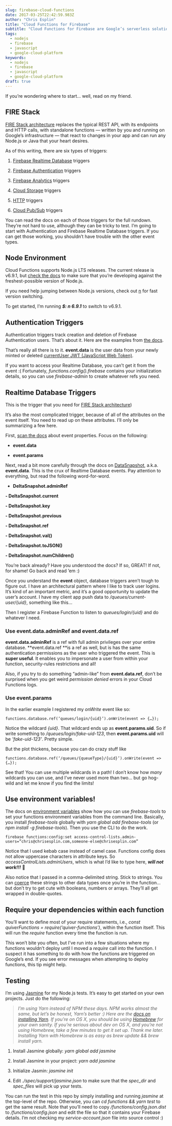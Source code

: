 ```yaml
---
slug: firebase-cloud-functions
date: 2017-03-25T22:42:59.983Z
author: "Chris Esplin"
title: "Cloud Functions for Firebase"
subtitle: "Cloud Functions for Firebase are Google’s serverless solution for Firebase apps. They can be used as the (R)eactor functions for FIRE Stack app architecture. If you’ve developed with firebase-queue, AWS Lambda or some other Functions-as-a-Service architecture, Cloud Functions for Firebase should feel natural… just a lot slicker and easier to use :)"
tags:
  - nodejs
  - firebase
  - javascript
  - google-cloud-platform
keywords:
  - nodejs
  - firebase
  - javascript
  - google-cloud-platform
draft: true
---
```


If you’re wondering where to start… well, read on my friend.


## **FIRE Stack**

[FIRE Stack architecture](https://howtofirebase.com/fire-stack-4195a13daf96) replaces the typical REST API, with its endpoints and HTTP calls, with standalone functions — written by you and running on Google’s infrastructure — that react to changes in your app and can run any Node.js or Java that your heart desires.

As of this writing, there are six types of triggers:

1. [Firebase Realtime Database](https://firebase.google.com/docs/functions/database-events) triggers

2. [Firebase Authentication](https://firebase.google.com/docs/functions/auth-events) triggers

3. [Firebase Analytics](https://firebase.google.com/docs/functions/analytics-events) triggers

4. [Cloud Storage](https://firebase.google.com/docs/functions/gcp-storage-events) triggers

5. [HTTP](https://firebase.google.com/docs/functions/http-events) triggers

6. [Cloud Pub/Sub](https://firebase.google.com/docs/functions/pubsub-events) triggers

You can read the docs on each of those triggers for the full rundown. They’re not hard to use, although they can be tricky to test. I’m going to start with Authentication and Firebase Realtime Database triggers. If you can get those working, you shouldn’t have trouble with the other event types.

## **Node Environment**

Cloud Functions supports Node.js LTS releases. The current release is v6.9.1, but [check the docs](https://cloud.google.com/functions/docs/writing/) to make sure that you’re developing against the freshest-possible version of Node.js.

If you need help jumping between Node.js versions, check out [n](https://github.com/tj/n) for fast version switching.

To get started, I’m running ***$: n 6.9.1*** to switch to v6.9.1.

## **Authentication Triggers**

Authentication triggers track creation and deletion of Firebase Authentication users. That’s about it. Here are the examples from [the docs](https://firebase.google.com/docs/functions/auth-events).


That’s really all there is to it. **event.data** is the user data from your newly minted or deleted [currentUser JWT (JavaScript Web Token)](https://firebase.google.com/docs/auth/users).

If you want to access your Realtime Database, you can’t get it from the event :( Fortunately, *functions.config().firebase* contains your initialization details, so you can use *firebase-admin* to create whatever refs you need.


## **Realtime Database Triggers**

This is the trigger that you need for [FIRE Stack architecture](https://howtofirebase.com/fire-stack-4195a13daf96))

It’s also the most complicated trigger, because of all of the attributes on the event itself. You need to read up on these attributes. I’ll only be summarizing a few here.

First, [scan the docs](https://firebase.google.com/docs/reference/functions/functions.Event#properties) about event properties. Focus on the following:

- **event.data**

- **event.params**

Next, read a bit more carefully through the docs on [DataSnapshot](https://firebase.google.com/docs/reference/js/firebase.database.DataSnapshot), a.k.a. **event.data**. This is the crux of Realtime Database events. Pay attention to everything, but read the following word-for-word.

- **DeltaSnapshot.adminRef**

**- DeltaSnapshot.current**

**- DeltaSnapshot.key**

**- DeltaSnapshot.previous**

**- DeltaSnapshot.ref**

**- DeltaSnapshot.val()**

**- DeltaSnapshot.toJSON()**

**- DeltaSnapshot.numChildren()**

You’re back already? Have you understood the docs? If so, GREAT! If not, for shame! Go back and read ’em :)

Once you understand the **event** object, database triggers aren’t tough to figure out. I have an architectural pattern where I like to track user logins. It’s kind of an important metric, and it’s a good opportunity to update the user’s account. I have my client app push data to */queues/current-user/{uid}*, something like this…


Then I register a Firebase Function to listen to *queues/login/{uid}* and do whatever I need.


### **Use event.data.adminRef and event.data.ref**

**event.data.adminRef** is a ref with full admin privileges over your entire database. **event.data.ref **is a ref as well, but is has the same authentication permissions as the user who triggered the event. This is **super useful**. It enables you to impersonate a user from within your function, security-rules restrictions and all!

Also, if you try to do something “admin-like” from **event.data.ref**, don’t be surprised when you get weird *permission denied* errors in your Cloud Functions logs.

### Use event.params

In the earlier example I registered my *onWrite* event like so:

```
functions.database.ref(‘queues/login/{uid}’).onWrite(event => {…});
```


Notice the wildcard *{uid}*. That wildcard ends up as **event.params.uid**. So if write something to */queues/login/fake-uid-123*, then **event.params.uid** will be *’fake-uid-123'*. Pretty simple.

But the plot thickens, because you can do crazy stuff like

```
functions.database.ref(‘/queues/{queueType}/{uid}’).onWrite(event => {…});
```


See that! You can use multiple wildcards in a path! I don’t know how *many* wildcards you can use, and I’ve never used more than two… but go hog-wild and let me know if you find the limits!

## **Use environment variables!**

The docs on [environment variables](https://firebase.google.com/docs/functions/config-env) show how you can use *firebase-tools* to set your functions environment variables from the command line. Basically, you install *firebase-tools* globally with *yarn global add firebase-tools* (or *npm install -g firebase-tools*). Then you use the CLI to do the work.

```
firebase functions:config:set access-control-lists.admin-users=”chris@chrisesplin.com,someone-else@chrisesplin.com”
```


Notice that I used kebab case instead of camel case. Functions config does not allow uppercase characters in attribute keys. So *accessControlLists.adminUsers*, which is what I’d like to type here, ***will not work!!!*** 👹

Also notice that I passed in a comma-delimited string. Stick to strings. You can [coerce](https://github.com/getify/You-Dont-Know-JS/blob/master/types%20%26%20grammar/ch4.md) these strings to other data types once you’re in the function… but don’t try to get cute with booleans, numbers or arrays. They’ll all get wrapped in double-quotes.

## **Require your dependencies within each function**

You’ll want to define most of your require statements, i.e., *const quiverFunctions = require(‘quiver-functions’)*, within the function itself. This will run the *require* function every time the function is run.

This won’t bite you often, but I’ve run into a few situations where my functions wouldn’t deploy until I moved a *require* call into the function. I suspect it has something to do with how the functions are triggered on Google’s end. If you see error messages when attempting to deploy functions, this tip might help.


## **Testing**

I’m using [Jasmine](https://jasmine.github.io/2.0/node.html) for my Node.js tests. It’s easy to get started on your own projects. Just do the following:
> *I’m using Yarn instead of NPM these days. NPM works almost the same, but let’s be honest, Yarn’s better :)*
> *Here are the [docs on installing Yarn](https://yarnpkg.com/lang/en/docs/install/).*
> *If you’re on OS X, you should be using [Homebrew](https://brew.sh/) for your own sanity.*
> *If you’re serious about dev on OS X, and you’re not using Homebrew, take a few minutes to get it set up. Thank me later.*
> *Installing Yarn with Homebrew is as easy as *brew update && brew install yarn*.*

1. Install Jasmine globally: *yarn global add jasmine*

2. Install Jasmine in your project: *yarn add jasmine*

3. Initialize Jasmin: *jasmine init*

4. Edit *./spec/support/jasmine.json* to make sure that the *spec_dir* and *spec_files* will pick up your tests.

You can run the test in this repo by simply installing and running *jasmine* at the top-level of the repo. Otherwise, you can *cd functions && yarn test* to get the same result. Note that you’ll need to copy */functions/config.json.dist* to */functions/config.json* and edit the file so that it contains your Firebase details. I’m not checking my *service-account.json* file into source control :)